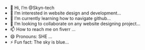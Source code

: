 - 👋 Hi, I’m @Skyn-tech
- 👀 I’m interested in website design and development...
- 🌱 I’m currently learning how to navigate github...
- 💞️ I’m looking to collaborate on any website designing project...
- 📫 How to reach me on fiverr ...
- 😄 Pronouns: SHE ...
- ⚡ Fun fact: The sky is blue...

<!---
Skyn-tech/Skyn-tech is a ✨ special ✨ repository because its `README.md` (this file) appears on your GitHub profile.
You can click the Preview link to take a look at your changes.
--->
